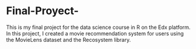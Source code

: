 # Final-Proyect-
This is my final project for the data science course in R on the Edx platform. In this project, I created a movie recommendation system for users using the MovieLens dataset and the Recosystem library.
